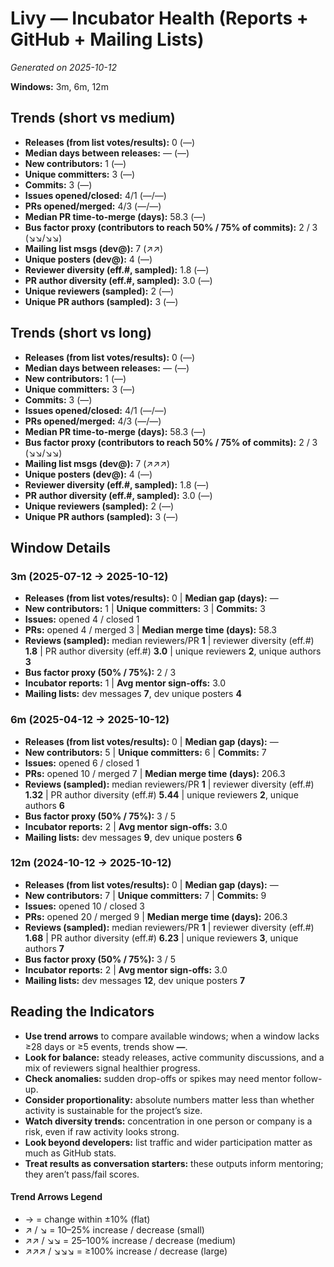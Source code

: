# Livy — Incubator Health (Reports + GitHub + Mailing Lists)
_Generated on 2025-10-12_

**Windows:** 3m, 6m, 12m

## Trends (short vs medium)

- **Releases (from list votes/results):** 0 (—)
- **Median days between releases:** — (—)
- **New contributors:** 1 (—)
- **Unique committers:** 3 (—)
- **Commits:** 3 (—)
- **Issues opened/closed:** 4/1 (—/—)
- **PRs opened/merged:** 4/3 (—/—)
- **Median PR time-to-merge (days):** 58.3 (—)
- **Bus factor proxy (contributors to reach 50% / 75% of commits):** 2 / 3 (↘↘/↘↘)
- **Mailing list msgs (dev@):** 7 (↗↗)
- **Unique posters (dev@):** 4 (—)
- **Reviewer diversity (eff.#, sampled):** 1.8 (—)
- **PR author diversity (eff.#, sampled):** 3.0 (—)
- **Unique reviewers (sampled):** 2 (—)
- **Unique PR authors (sampled):** 3 (—)

## Trends (short vs long)

- **Releases (from list votes/results):** 0 (—)
- **Median days between releases:** — (—)
- **New contributors:** 1 (—)
- **Unique committers:** 3 (—)
- **Commits:** 3 (—)
- **Issues opened/closed:** 4/1 (—/—)
- **PRs opened/merged:** 4/3 (—/—)
- **Median PR time-to-merge (days):** 58.3 (—)
- **Bus factor proxy (contributors to reach 50% / 75% of commits):** 2 / 3 (↘↘/↘↘)
- **Mailing list msgs (dev@):** 7 (↗↗↗)
- **Unique posters (dev@):** 4 (—)
- **Reviewer diversity (eff.#, sampled):** 1.8 (—)
- **PR author diversity (eff.#, sampled):** 3.0 (—)
- **Unique reviewers (sampled):** 2 (—)
- **Unique PR authors (sampled):** 3 (—)

## Window Details
### 3m  (2025-07-12 → 2025-10-12)
- **Releases (from list votes/results):** 0  |  **Median gap (days):** —
- **New contributors:** 1  |  **Unique committers:** 3  |  **Commits:** 3
- **Issues:** opened 4 / closed 1
- **PRs:** opened 4 / merged 3  |  **Median merge time (days):** 58.3
- **Reviews (sampled):** median reviewers/PR **1**  |  reviewer diversity (eff.#) **1.8**  |  PR author diversity (eff.#) **3.0**  |  unique reviewers **2**, unique authors **3**
- **Bus factor proxy (50% / 75%):** 2 / 3
- **Incubator reports:** 1  |  **Avg mentor sign-offs:** 3.0
- **Mailing lists:** dev messages **7**, dev unique posters **4**

### 6m  (2025-04-12 → 2025-10-12)
- **Releases (from list votes/results):** 0  |  **Median gap (days):** —
- **New contributors:** 5  |  **Unique committers:** 6  |  **Commits:** 7
- **Issues:** opened 6 / closed 1
- **PRs:** opened 10 / merged 7  |  **Median merge time (days):** 206.3
- **Reviews (sampled):** median reviewers/PR **1**  |  reviewer diversity (eff.#) **1.32**  |  PR author diversity (eff.#) **5.44**  |  unique reviewers **2**, unique authors **6**
- **Bus factor proxy (50% / 75%):** 3 / 5
- **Incubator reports:** 2  |  **Avg mentor sign-offs:** 3.0
- **Mailing lists:** dev messages **9**, dev unique posters **6**

### 12m  (2024-10-12 → 2025-10-12)
- **Releases (from list votes/results):** 0  |  **Median gap (days):** —
- **New contributors:** 7  |  **Unique committers:** 7  |  **Commits:** 9
- **Issues:** opened 10 / closed 3
- **PRs:** opened 20 / merged 9  |  **Median merge time (days):** 206.3
- **Reviews (sampled):** median reviewers/PR **1**  |  reviewer diversity (eff.#) **1.68**  |  PR author diversity (eff.#) **6.23**  |  unique reviewers **3**, unique authors **7**
- **Bus factor proxy (50% / 75%):** 3 / 5
- **Incubator reports:** 2  |  **Avg mentor sign-offs:** 3.0
- **Mailing lists:** dev messages **12**, dev unique posters **7**

## Reading the Indicators
- **Use trend arrows** to compare available windows; when a window lacks ≥28 days or ≥5 events, trends show **—**.
- **Look for balance:** steady releases, active community discussions, and a mix of reviewers signal healthier progress.
- **Check anomalies:** sudden drop-offs or spikes may need mentor follow-up.
- **Consider proportionality:** absolute numbers matter less than whether activity is sustainable for the project’s size.
- **Watch diversity trends:** concentration in one person or company is a risk, even if raw activity looks strong.
- **Look beyond developers:** list traffic and wider participation matter as much as GitHub stats.
- **Treat results as conversation starters:** these outputs inform mentoring; they aren’t pass/fail scores.

#### Trend Arrows Legend
- →  = change within ±10% (flat)
- ↗ / ↘ = 10–25% increase / decrease (small)
- ↗↗ / ↘↘ = 25–100% increase / decrease (medium)
- ↗↗↗ / ↘↘↘ = ≥100% increase / decrease (large)
